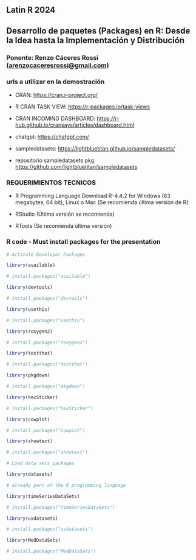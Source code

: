 ## Latin R 2024
## Desarrollo de paquetes (Packages) en R: Desde la Idea hasta la Implementación y Distribución
### Ponente: Renzo Cáceres Rossi (arenzocaceresrossi@gmail.com)

### urls a utilizar en la demostración

- CRAN: https://cran.r-project.org/

- R CRAN TASK VIEW: https://r-packages.io/task-views

- CRAN INCOMING DASHBOARD: https://r-hub.github.io/cransays/articles/dashboard.html

- chatgpt: https://chatgpt.com/

- sampledatasets: https://lightbluetitan.github.io/sampledatasets/

- repositorio sampledatasets pkg: https://github.com/lightbluetitan/sampledatasets


### REQUERIMIENTOS TECNICOS

- R Programming Language Download R-4.4.2 for Windows (83 megabytes, 64 bit), Linux o Mac
(Se recomienda última versión de R)

- RStudio (Última versión se recomienda)

- RTools (Se recomienda última versión)

### R code - Must install packages for the presentation

```R
# Activate Developer Packages

library(available)

# install.packages("available")

library(devtools)

# install.packages("devtools")

library(usethis)

# install.packages("usethis")

library(roxygen2)

# install.packages("roxygen2")

library(testthat)

# install.packages("testthat")

library(pkgdown)

# install.packages("pkgdown")

library(hexSticker)

# install.packages("hexSticker")

library(cowplot)

# install.packages("cowplot")

library(showtext)

# install.packages("showtext")

# Load data sets packages

library(datasets)

# already part of the R programming language

library(timeSeriesDataSets)

# install.packages("timeSeriesDataSets")

library(usdatasets)

# install.packages("usdatasets")

library(MedDataSets)

# install.packages("MedDataSets")

```

